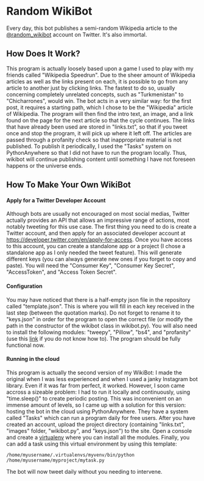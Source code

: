 # Random WikiBot
Every day, this bot publishes a semi-random Wikipedia article to the [@random_wikibot](https://twitter.com/random_wikibot) account on Twitter. It's also immortal.
## How Does It Work?
This program is actually loosely based upon a game I used to play with my friends called "Wikipedia Speedrun". Due to the sheer amount of Wikipedia articles as well as the links present on each, it is possible to go from any article to another just by clicking links. The fastest to do so, usually concerning completely unrelated concepts, such as "Turkmenistan" to "Chicharrones", would win. The bot acts in a very similar way: for the first post, it requires a starting path, which I chose to be the "Wikipedia" article of Wikipedia. The program will then find the intro text, an image, and a link found on the page for the next article so that the cycle continues. The links that have already been used are stored in "links.txt", so that if you tweet once and stop the program, it will pick up where it left off. The articles are passed through a profanity check so that inappropriate material is not published. To publish it periodically, I used the "Tasks" system on PythonAnywhere so that I did not have to run the program locally. Thus, wikibot will continue publishing content until something I have not foreseen happens or the universe ends.
## How To Make Your Own WikiBot
#### Apply for a Twitter Developer Account
Although bots are usually not encouraged on most social medias, Twitter actually provides an API that allows an impressive range of actions, most notably tweeting for this use case. The first thing you need to do is create a Twitter account, and then apply for an associated developer account at https://developer.twitter.com/en/apply-for-access. Once you have access to this account, you can create a standalone app or a project (I chose a standalone app as I only needed the tweet feature). This will generate different keys (you can always generate new ones if you forget to copy and paste). You will need the "Consumer Key", "Consumer Key Secret", "AccessToken", and "Access Token Secret".
#### Configuration
You may have noticed that there is a half-empty json file in the repository called "template.json". This is where you will fill in each key received in the last step (between the quotation marks). Do not forget to rename it to "keys.json" in order for the program to open the correct file (or modify the path in the constructor of the wikibot class in wikibot.py). You will also need to install the following modules: "tweepy", "Pillow", "bs4", and "profanity" (use this [link](https://docs.python.org/3/installing/index.html) if you do not know how to). The program should be fully functional now.
#### Running in the cloud
This program is actually the second version of my WikiBot: I made the original when I was less experienced and when I used a janky Instagram bot library. Even if it was far from perfect, it worked. However, I soon came accross a sizeable problem: I had to run it locally and continuously, using "time.sleep()" to create periodic posting. This was inconvenient on an immense amount of levels, so I came up with a solution for this version: hosting the bot in the cloud using PythonAnywhere. They have a system called "Tasks" which can run a program daily for free users. After you have created an account, upload the project directory (containing "links.txt", "images" folder, "wikibot.py", and "keys.json") to the site. Open a console and create a [virtualenv](https://help.pythonanywhere.com/pages/Virtualenvs/) where you can install all the modules. Finally, you can add a task using this virtual environment by using this template:
```
/home/myusername/.virtualenvs/myvenv/bin/python /home/myusername/myproject/mytask.py
```
The bot will now tweet daily without you needing to intervene.
